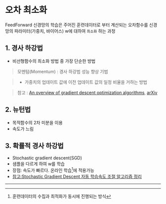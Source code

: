 # 오차 최소화 
FeedForward 신경망의 학습은 주어진 훈련데이터로 부터 계산되는 오차함수를 신경망의 파라미터(가중치, 바이어스) w에 대하여 `최소화` 하는 과정

## 1. 경사 하강법
* 비선형함수의 최소화 방법 중 가장 단순한 방법

> 모멘텀(Momentum) : 경사 하강법 성능 향상 기법 

> * 가중치의 업데이트 값에 이전 업데이트 값의 일정 비율을 거하는 방법 

> 참고 : [An overview of gradient descent optimization algorithms](http://sebastianruder.com/optimizing-gradient-descent/index.html), [arXiv](https://arxiv.org/abs/1609.04747)

## 2. 뉴턴법
* 목적함수의 2차 미분을 이용 
* 속도가 느림 

## 3. 확률적 경사 하강법 
* Stochastic gradient descent(SGD)
* 샘플을 다르게 하여 w를 학습
* 장점: 속도가 빠르다. 온라인 학습[^1]에 적용가능 
* [참고:Stochastic Gradient Descent 자동 학습속도 조절 알고리즘 정리](http://keunwoochoi.blogspot.com/2016/12/stochastic-gradient-descent.html)



---
[^1]: 훈련데이터의 수집과 최적화가 동시에 진행되는 방식 